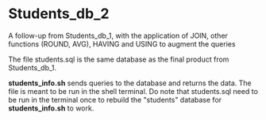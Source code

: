 # Students_db_2
A follow-up from Students_db_1, with the application of JOIN, other functions (ROUND, AVG), HAVING and USING to augment the queries

The file students.sql is the same database as the final product from Students_db_1. 

**students_info.sh** sends queries to the database and returns the data. The file is meant to be run in the shell terminal. 
Do note that students.sql need to be run in the terminal once to rebuild the "students" database for **students_info.sh** to work. 
